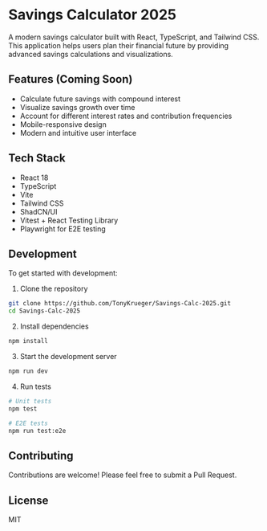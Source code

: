 # Savings Calculator 2025

A modern savings calculator built with React, TypeScript, and Tailwind CSS. This application helps users plan their financial future by providing advanced savings calculations and visualizations.

## Features (Coming Soon)

- Calculate future savings with compound interest
- Visualize savings growth over time
- Account for different interest rates and contribution frequencies
- Mobile-responsive design
- Modern and intuitive user interface

## Tech Stack

- React 18
- TypeScript
- Vite
- Tailwind CSS
- ShadCN/UI
- Vitest + React Testing Library
- Playwright for E2E testing

## Development

To get started with development:

1. Clone the repository
```bash
git clone https://github.com/TonyKrueger/Savings-Calc-2025.git
cd Savings-Calc-2025
```

2. Install dependencies
```bash
npm install
```

3. Start the development server
```bash
npm run dev
```

4. Run tests
```bash
# Unit tests
npm test

# E2E tests
npm run test:e2e
```

## Contributing

Contributions are welcome! Please feel free to submit a Pull Request.

## License

MIT 